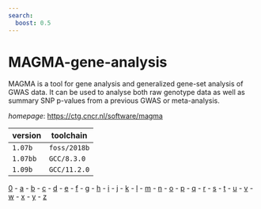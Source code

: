 ```yaml
---
search:
  boost: 0.5
---
```

# MAGMA-gene-analysis

MAGMA is a tool for gene analysis and generalized gene-set analysis of GWAS data. It can be used to analyse both raw genotype data as well as summary SNP p-values from a previous  GWAS or meta-analysis.

*homepage*: <https://ctg.cncr.nl/software/magma>

version | toolchain
--------|----------
``1.07b`` | ``foss/2018b``
``1.07bb`` | ``GCC/8.3.0``
``1.09b`` | ``GCC/11.2.0``

[0](../0/index.md) - [a](../a/index.md) - [b](../b/index.md) - [c](../c/index.md) - [d](../d/index.md) - [e](../e/index.md) - [f](../f/index.md) - [g](../g/index.md) - [h](../h/index.md) - [i](../i/index.md) - [j](../j/index.md) - [k](../k/index.md) - [l](../l/index.md) - [m](../m/index.md) - [n](../n/index.md) - [o](../o/index.md) - [p](../p/index.md) - [q](../q/index.md) - [r](../r/index.md) - [s](../s/index.md) - [t](../t/index.md) - [u](../u/index.md) - [v](../v/index.md) - [w](../w/index.md) - [x](../x/index.md) - [y](../y/index.md) - [z](../z/index.md)

